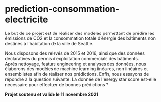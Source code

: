 # prediction-consommation-electricite

Le but de ce projet est de réaliser des modèles permettant de prédire les émissions de CO2 et la consommation totale d’énergie des bâtiments non destinés à l’habitation de la ville de Seattle.  

Nous disposons des relevés de 2015 et 2016, ainsi que des données déclaratives du permis d’exploitation commerciale des bâtiments.  
Après nettoyage, feature engineering et analyses des données, nous élaborons des modèles de machine learning linéaires, non linéaires et ensemblistes afin de réaliser nos prédictions.
Enfin, nous essayons de répondre à la question suivante: La donnée de l'energy star score est-elle nécessaire pour effectuer de bonnes prédictions ?

**Projet soutenu et validé le 11 novembre 2021**
